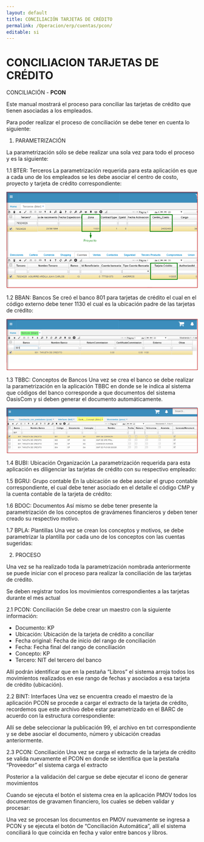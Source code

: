 ```yaml
---
layout: default
title: CONCILIACIÓN TARJETAS DE CRÉDITO
permalink: /Operacion/erp/cuentas/pcon/
editable: si
---
```


# CONCILIACION TARJETAS DE CRÉDITO

CONCILIACIÓN -  **PCON**

Este manual mostrará el proceso para conciliar las tarjetas de crédito que tienen asociadas a los empleados.

Para poder realizar el proceso de conciliación se debe tener en cuenta lo siguiente:

1.	PARAMETRIZACIÓN

La parametrización sólo se debe realizar una sola vez para todo el proceso y es la siguiente:

1.1	BTER: Terceros
La parametrización requerida para esta aplicación es que a cada uno de los empleados se les debe asociar el centro de costo, proyecto y tarjeta de crédito correspondiente:

 ![](bter1.png)



1.2	BBAN: Bancos
Se creó el banco 801 para tarjetas de crédito el cual en el código externo debe tener 1130 el cual es la ubicación padre de las tarjetas de crédito:

 ![](bban1.png)

1.3	TBBC: Conceptos de Bancos
Una vez se crea el banco se debe realizar la parametrización en la aplicación TBBC en donde se le indica al sistema que códigos del banco corresponde a que documentos del sistema OasisCom y si deben generar el documento automáticamente.
 
  ![](tbbc2.png)

1.4	BUBI: Ubicación Organización
La parametrización requerida para esta aplicación es diligenciar las tarjetas de crédito con su respectivo empleado:



 

1.5	BGRU: Grupo contable
En la ubicación se debe asociar el grupo contable correspondiente, el cual debe tener asociado en el detalle el código CMP y la cuenta contable de la tarjeta de crédito:
 
1.6	BDOC: Documentos
Así mismo se debe tener presente la parametrización de los conceptos de gravámenes financieros y deben tener creado su respectivo motivo.





 

1.7	BPLA: Plantillas
Una vez se crean los conceptos y motivos, se debe parametrizar la plantilla por cada uno de los conceptos con las cuentas sugeridas:
 



2.	PROCESO

Una vez se ha realizado toda la parametrización nombrada anteriormente se puede iniciar con el proceso para realizar la conciliación de las tarjetas de crédito.

Se deben registrar todos los movimientos correspondientes a las tarjetas durante el mes actual

2.1	PCON: Conciliación 
Se debe crear un maestro con la siguiente información:
-	Documento: KP 
-	Ubicación: Ubicación de la tarjeta de crédito a conciliar
-	Fecha original: Fecha de inicio del rango de conciliación
-	Fecha: Fecha final del rango de conciliación
-	Concepto: KP
-	Tercero: NIT del tercero del banco

 

Allí podrán identificar que en la pestaña “Libros” el sistema arroja todos los movimientos realizados en ese rango de fechas y asociados a esa tarjeta de crédito (ubicación).






2.2	BINT: Interfaces
Una vez se encuentra creado el maestro de la aplicación PCON se procede a cargar el extracto de la tarjeta de crédito, recordemos que este archivo debe estar parametrizado en el BARC de acuerdo con la estructura correspondiente:

 

Allí se debe seleccionar la publicación 99, el archivo en txt correspondiente y se debe asociar el documento, número y ubicación creadas anteriormente.

2.3	PCON: Conciliación 
Una vez se carga el extracto de la tarjeta de crédito se valida nuevamente el PCON en donde se identifica que la pestaña “Proveedor” el sistema carga el extracto



 

Posterior a la validación del cargue se debe ejecutar el icono de generar movimientos

 

Cuando se ejecuta el botón el sistema crea en la aplicación PMOV todos los documentos de gravamen financiero, los cuales se deben validar y procesar:






 

Una vez se procesan los documentos en PMOV nuevamente se ingresa a PCON y se ejecuta el botón de “Conciliación Automática”, allí el sistema conciliará lo que coincida en fecha y valor entre bancos y libros.

 







 


